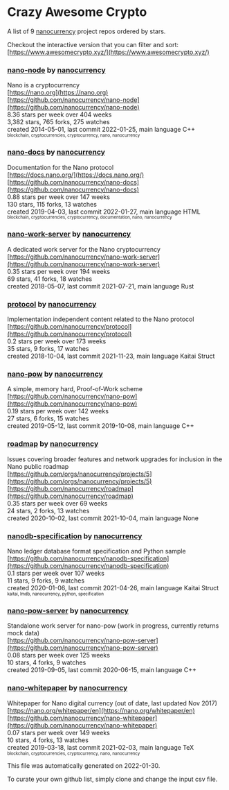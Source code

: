 # Crazy Awesome Crypto
A list of 9 [nanocurrency](https://github.com/nanocurrency) project repos ordered by stars.  

Checkout the interactive version that you can filter and sort: 
[https://www.awesomecrypto.xyz/](https://www.awesomecrypto.xyz/)  


### [nano-node](https://github.com/nanocurrency/nano-node) by [nanocurrency](https://github.com/nanocurrency)  
Nano is a cryptocurrency  
[https://nano.org](https://nano.org)  
[https://github.com/nanocurrency/nano-node](https://github.com/nanocurrency/nano-node)  
8.36 stars per week over 404 weeks  
3,382 stars, 765 forks, 275 watches  
created 2014-05-01, last commit 2022-01-25, main language C++  
<sub><sup>blockchain, cryptocurrencies, cryptocurrency, nano, nanocurrency</sup></sub>


### [nano-docs](https://github.com/nanocurrency/nano-docs) by [nanocurrency](https://github.com/nanocurrency)  
Documentation for the Nano protocol  
[https://docs.nano.org/](https://docs.nano.org/)  
[https://github.com/nanocurrency/nano-docs](https://github.com/nanocurrency/nano-docs)  
0.88 stars per week over 147 weeks  
130 stars, 115 forks, 13 watches  
created 2019-04-03, last commit 2022-01-27, main language HTML  
<sub><sup>blockchain, cryptocurrencies, cryptocurrency, documentation, nano, nanocurrency</sup></sub>


### [nano-work-server](https://github.com/nanocurrency/nano-work-server) by [nanocurrency](https://github.com/nanocurrency)  
A dedicated work server for the Nano cryptocurrency  
[https://github.com/nanocurrency/nano-work-server](https://github.com/nanocurrency/nano-work-server)  
0.35 stars per week over 194 weeks  
69 stars, 41 forks, 18 watches  
created 2018-05-07, last commit 2021-07-21, main language Rust  


### [protocol](https://github.com/nanocurrency/protocol) by [nanocurrency](https://github.com/nanocurrency)  
Implementation independent content related to the Nano protocol  
[https://github.com/nanocurrency/protocol](https://github.com/nanocurrency/protocol)  
0.2 stars per week over 173 weeks  
35 stars, 9 forks, 17 watches  
created 2018-10-04, last commit 2021-11-23, main language Kaitai Struct  


### [nano-pow](https://github.com/nanocurrency/nano-pow) by [nanocurrency](https://github.com/nanocurrency)  
A simple, memory hard, Proof-of-Work scheme  
[https://github.com/nanocurrency/nano-pow](https://github.com/nanocurrency/nano-pow)  
0.19 stars per week over 142 weeks  
27 stars, 6 forks, 15 watches  
created 2019-05-12, last commit 2019-10-08, main language C++  


### [roadmap](https://github.com/nanocurrency/roadmap) by [nanocurrency](https://github.com/nanocurrency)  
Issues covering broader features and network upgrades for inclusion in the Nano public roadmap  
[https://github.com/orgs/nanocurrency/projects/5](https://github.com/orgs/nanocurrency/projects/5)  
[https://github.com/nanocurrency/roadmap](https://github.com/nanocurrency/roadmap)  
0.35 stars per week over 69 weeks  
24 stars, 2 forks, 13 watches  
created 2020-10-02, last commit 2021-10-04, main language None  


### [nanodb-specification](https://github.com/nanocurrency/nanodb-specification) by [nanocurrency](https://github.com/nanocurrency)  
Nano ledger database format specification and Python sample  
[https://github.com/nanocurrency/nanodb-specification](https://github.com/nanocurrency/nanodb-specification)  
0.1 stars per week over 107 weeks  
11 stars, 9 forks, 9 watches  
created 2020-01-06, last commit 2021-04-26, main language Kaitai Struct  
<sub><sup>kaitai, lmdb, nanocurrency, python, specification</sup></sub>


### [nano-pow-server](https://github.com/nanocurrency/nano-pow-server) by [nanocurrency](https://github.com/nanocurrency)  
Standalone work server for nano-pow (work in progress, currently returns mock data)  
[https://github.com/nanocurrency/nano-pow-server](https://github.com/nanocurrency/nano-pow-server)  
0.08 stars per week over 125 weeks  
10 stars, 4 forks, 9 watches  
created 2019-09-05, last commit 2020-06-15, main language C++  


### [nano-whitepaper](https://github.com/nanocurrency/nano-whitepaper) by [nanocurrency](https://github.com/nanocurrency)  
Whitepaper for Nano digital currency (out of date, last updated Nov 2017)  
[https://nano.org/whitepaper/en](https://nano.org/whitepaper/en)  
[https://github.com/nanocurrency/nano-whitepaper](https://github.com/nanocurrency/nano-whitepaper)  
0.07 stars per week over 149 weeks  
10 stars, 4 forks, 13 watches  
created 2019-03-18, last commit 2021-02-03, main language TeX  
<sub><sup>blockchain, cryptocurrencies, cryptocurrency, nano, nanocurrency</sup></sub>


This file was automatically generated on 2022-01-30.  

To curate your own github list, simply clone and change the input csv file.  